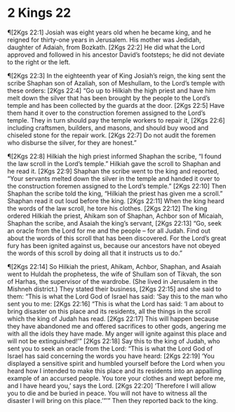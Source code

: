 # 2 Kings 22

¶[2Kgs 22:1] Josiah was eight years old when he became king, and he reigned for thirty-one years in Jerusalem. His mother was Jedidah, daughter of Adaiah, from Bozkath.
[2Kgs 22:2] He did what the Lord approved and followed in his ancestor David’s footsteps; he did not deviate to the right or the left.

¶[2Kgs 22:3] In the eighteenth year of King Josiah’s reign, the king sent the scribe Shaphan son of Azaliah, son of Meshullam, to the Lord’s temple with these orders:
[2Kgs 22:4] “Go up to Hilkiah the high priest and have him melt down the silver that has been brought by the people to the Lord’s temple and has been collected by the guards at the door.
[2Kgs 22:5] Have them hand it over to the construction foremen assigned to the Lord’s temple. They in turn should pay the temple workers to repair it,
[2Kgs 22:6] including craftsmen, builders, and masons, and should buy wood and chiseled stone for the repair work.
[2Kgs 22:7] Do not audit the foremen who disburse the silver, for they are honest.”

¶[2Kgs 22:8] Hilkiah the high priest informed Shaphan the scribe, “I found the law scroll in the Lord’s temple.” Hilkiah gave the scroll to Shaphan and he read it.
[2Kgs 22:9] Shaphan the scribe went to the king and reported, “Your servants melted down the silver in the temple and handed it over to the construction foremen assigned to the Lord’s temple.”
[2Kgs 22:10] Then Shaphan the scribe told the king, “Hilkiah the priest has given me a scroll.” Shaphan read it out loud before the king.
[2Kgs 22:11] When the king heard the words of the law scroll, he tore his clothes.
[2Kgs 22:12] The king ordered Hilkiah the priest, Ahikam son of Shaphan, Achbor son of Micaiah, Shaphan the scribe, and Asaiah the king’s servant,
[2Kgs 22:13] “Go, seek an oracle from the Lord for me and the people – for all Judah. Find out about the words of this scroll that has been discovered. For the Lord’s great fury has been ignited against us, because our ancestors have not obeyed the words of this scroll by doing all that it instructs us to do.”

¶[2Kgs 22:14] So Hilkiah the priest, Ahikam, Achbor, Shaphan, and Asaiah went to Huldah the prophetess, the wife of Shullam son of Tikvah, the son of Harhas, the supervisor of the wardrobe. (She lived in Jerusalem in the Mishneh district.) They stated their business,
[2Kgs 22:15] and she said to them: “This is what the Lord God of Israel has said: ‘Say this to the man who sent you to me:
[2Kgs 22:16] “This is what the Lord has said: ‘I am about to bring disaster on this place and its residents, all the things in the scroll which the king of Judah has read.
[2Kgs 22:17] This will happen because they have abandoned me and offered sacrifices to other gods, angering me with all the idols they have made. My anger will ignite against this place and will not be extinguished!’”
[2Kgs 22:18] Say this to the king of Judah, who sent you to seek an oracle from the Lord: “This is what the Lord God of Israel has said concerning the words you have heard:
[2Kgs 22:19] ‘You displayed a sensitive spirit and humbled yourself before the Lord when you heard how I intended to make this place and its residents into an appalling example of an accursed people. You tore your clothes and wept before me, and I have heard you,’ says the Lord.
[2Kgs 22:20] ‘Therefore I will allow you to die and be buried in peace. You will not have to witness all the disaster I will bring on this place.’”’” Then they reported back to the king.
